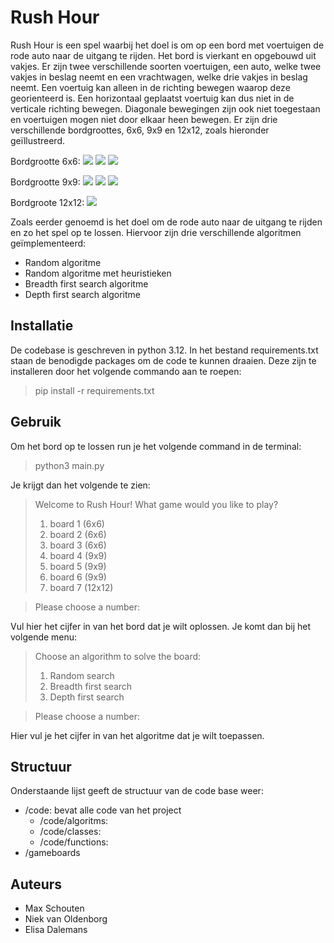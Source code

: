 # Rush Hour

Rush Hour is een spel waarbij het doel is om op een bord met voertuigen de rode auto naar de uitgang te rijden. Het bord is vierkant en opgebouwd uit vakjes. Er zijn twee verschillende soorten voertuigen, een auto, welke twee vakjes in beslag neemt en een vrachtwagen, welke drie vakjes in beslag neemt. Een voertuig kan alleen in de richting bewegen waarop deze georienteerd is. Een horizontaal geplaatst voertuig kan dus niet in de verticale richting bewegen. Diagonale bewegingen zijn ook niet toegestaan en voertuigen mogen niet door elkaar heen bewegen. Er zijn drie verschillende bordgroottes, 6x6, 9x9 en 12x12, zoals hieronder geïllustreerd. 

Bordgrootte 6x6: 
<img src="/code/visuals/board_pictures/Rushhour6x6_1">
<img src="/code/visuals/board_pictures/Rushhour6x6_2">
<img src="/code/visuals/board_pictures/Rushhour6x6_3">

Bordgrootte 9x9: 
<img src="/code/visuals/board_pictures/Rushhour9x9_1">
<img src="/code/visuals/board_pictures/Rushhour9x9_2">
<img src="/code/visuals/board_pictures/Rushhour9x9_3">

Bordgroote 12x12:
<img src="/code/visuals/board_pictures/Rushhour12x12_1">

Zoals eerder genoemd is het doel om de rode auto naar de uitgang te rijden en zo het spel op te lossen. Hiervoor zijn drie verschillende algoritmen geïmplementeerd: 
- Random algoritme
- Random algoritme met heuristieken
- Breadth first search algoritme
- Depth first search algoritme

## Installatie

De codebase is geschreven in python 3.12. In het bestand requirements.txt staan de benodigde packages om de code te kunnen draaien. Deze zijn te installeren door het volgende commando aan te roepen: 

> pip install -r requirements.txt

## Gebruik

Om het bord op te lossen run je het volgende command in de terminal:

> python3 main.py

Je krijgt dan het volgende te zien: 

> Welcome to Rush Hour!
> What game would you like to play?
> 1. board 1 (6x6)
> 2. board 2 (6x6)
> 3. board 3 (6x6)
> 4. board 4 (9x9)
> 5. board 5 (9x9)
> 6. board 6 (9x9)
> 7. board 7 (12x12)

> Please choose a number:

Vul hier het cijfer in van het bord dat je wilt oplossen. Je komt dan bij het volgende menu:

> Choose an algorithm to solve the board:
> 1. Random search
> 2. Breadth first search
> 3. Depth first search

>Please choose a number:

Hier vul je het cijfer in van het algoritme dat je wilt toepassen. 

## Structuur

Onderstaande lijst geeft de structuur van de code base weer:
- /code: bevat alle code van het project
    - /code/algoritms: 
    - /code/classes: 
    - /code/functions:
- /gameboards


## Auteurs

- Max Schouten
- Niek van Oldenborg
- Elisa Dalemans